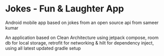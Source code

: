 # Jokes - Fun & Laughter App

Android mobile app based on jokes from an open source api from sameer kumar

An application based on Clean Architecture using jetpack compose, room db for local storage, retrofit for networking & hilt for dependency inject, using all latest updated gradle setup
